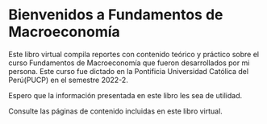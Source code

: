 # Bienvenidos a Fundamentos de Macroeconomía

Este libro virtual compila reportes con contenido teórico y práctico sobre el curso Fundamentos de Macroeconomía que fueron desarrollados por mi persona. Este curso fue dictado en la 
Pontificia Universidad Católica del Perú(PUCP) en el semestre 2022-2. 

Espero que la información presentada en este libro les sea de utilidad.

Consulte las páginas de contenido incluidas en este libro virtual.

```{tableofcontents}
```
